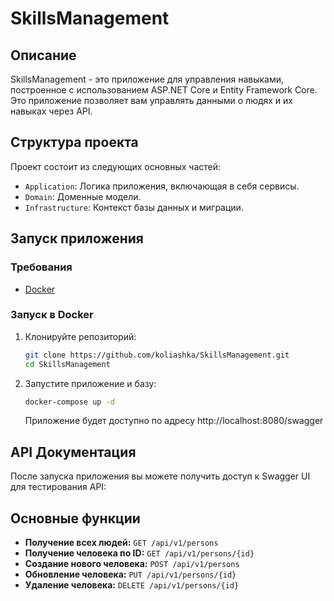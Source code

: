 # SkillsManagement

## Описание

SkillsManagement - это приложение для управления навыками, построенное с использованием ASP.NET Core и Entity Framework Core. Это приложение позволяет вам управлять данными о людях и их навыках через API.

## Структура проекта

Проект состоит из следующих основных частей:

- `Application`: Логика приложения, включающая в себя сервисы.
- `Domain`: Доменные модели.
- `Infrastructure`: Контекст базы данных и миграции.

## Запуск приложения

### Требования

- [Docker](https://www.docker.com/get-started)

### Запуск в Docker

1. Клонируйте репозиторий:

    ```sh
    git clone https://github.com/koliashka/SkillsManagement.git
    cd SkillsManagement
    ```

2. Запустите приложение и базу:

    ```sh
    docker-compose up -d
    ```
    Приложение будет доступно по адресу http://localhost:8080/swagger


## API Документация

После запуска приложения вы можете получить доступ к Swagger UI для тестирования API:


## Основные функции

- **Получение всех людей:** `GET /api/v1/persons`
- **Получение человека по ID:** `GET /api/v1/persons/{id}`
- **Создание нового человека:** `POST /api/v1/persons`
- **Обновление человека:** `PUT /api/v1/persons/{id}`
- **Удаление человека:** `DELETE /api/v1/persons/{id}`

